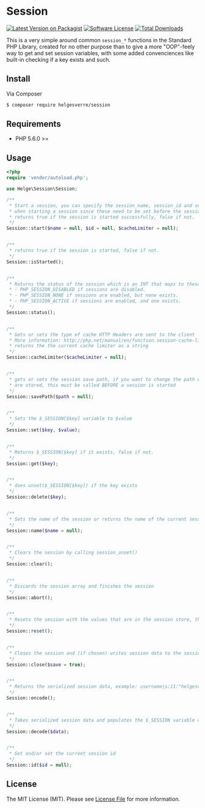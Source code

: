 # Session

[![Latest Version on Packagist][ico-version]][link-packagist]
[![Software License][ico-license]](LICENSE.md)
[![Total Downloads][ico-downloads]][link-downloads]

This is a very simple around common ```session_*``` functions in the Standard PHP Library, created for no other purpose 
than to give a more "OOP"-feely way to get and set session variables, with some added convenciences like built-in 
checking if a key exists and such.

## Install

Via Composer

``` bash
$ composer require helgesverre/session
```

## Requirements

- PHP 5.6.0 >=

## Usage

```php
<?php
require 'vendor/autoload.php';

use Helge\Session\Session;

/**
 * Start a session, you can specify the session_name, session_id and session_cache_limiter
 * when starting a session since these need to be set before the session is actually started.
 * returns true if the session is started successfully, false if not.
 */
Session::start($name = null, $id = null, $cacheLimiter = null);


/**
 * returns true if the session is started, false if not.
 */
Session::isStarted();


/**
 * Returns the status of the session which is an INT that maps to these constants:
 * - PHP_SESSION_DISABLED if sessions are disabled.
 * - PHP_SESSION_NONE if sessions are enabled, but none exists.
 * - PHP_SESSION_ACTIVE if sessions are enabled, and one exists.
 */
Session::status();


/**
 * Gets or sets the type of cache HTTP Headers are sent to the client
 * More information: http://php.net/manual/en/function.session-cache-limiter.php
 * returns the the current cache limiter as a string
 */
Session::cacheLimiter($cacheLimiter = null);


/**
 * gets or sets the session save path, if you want to change the path where sessions 
 * are stored, this must be called BEFORE a session is started
 */
Session::savePath($path = null);


/**
 * Sets the $_SESSION[$key] variable to $value
 */
Session::set($key, $value);


/**
 * Returns $_SESSION[$key] if it exists, false if not.
 */
Session::get($key);


/**
 * does unset($_SESSION[$key]) if the key exists
 */
Session::delete($key);


/**
 * Sets the name of the session or returns the name of the current session if no params are passed.
 */
Session::name($name = null);


/**
 * Clears the session by calling session_unset()
 */
Session::clear();


/**
 * Discards the session array and finishes the session
 */
Session::abort();


/**
 * Resets the session with the values that are in the session store, the current session data is discarded
 */
Session::reset();


/**
 * Closes the session and (if chosen) writes session data to the session save path.
 */
Session::close($save = true);


/**
 * Returns the serialized session data, example: username|s:11:"helgesverre";password|s:11:"password123";
 */
Session::encode();


/**
 * Takes serialized session data and populates the $_SESSION variable with them.
 */
Session::decode($data);


/**
 * Get and/or set the current session id
 */
Session::id($id = null);

```

## License

The MIT License (MIT). Please see [License File](LICENSE.md) for more information.

[ico-version]: https://img.shields.io/packagist/v/helgesverre/session.svg?style=flat-square
[ico-license]: https://img.shields.io/badge/license-MIT-brightgreen.svg?style=flat-square
[ico-downloads]: https://img.shields.io/packagist/dt/helgesverre/session.svg?style=flat-square

[link-packagist]: https://packagist.org/packages/helgesverre/session
[link-downloads]: https://packagist.org/packages/helgesverre/session
[link-author]: https://github.com/helgesverre